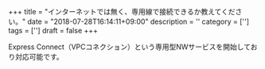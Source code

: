 +++
title = "インターネットでは無く、専用線で接続できるか教えてください。"
date = "2018-07-28T16:14:11+09:00"
description = ''
category = ['']
tags = ['']
draft = false
+++

Express Connect（VPCコネクション）という専用型NWサービスを開始しており対応可能です。
